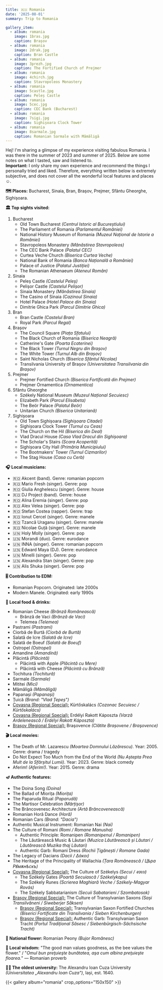 ```yaml
---
title: 🇷🇴 Romania
date: '2025-08-01'
summary: Trip to Romania

gallery_item:
  - album: romania
    image: 1bras.jpg
    caption: Brașov
  - album: romania
    image: 2drak.jpg
    caption: Bran Castle
  - album: romania
    image: 3prezh.jpg
    caption: The Fortified Church of Prejmer
  - album: romania
    image: 4chirch.jpg
    caption: Stavropoleos Monastery
  - album: romania
    image: 5castle.jpg
    caption: Peleș Castle
  - album: romania
    image: 5cec.jpg
    caption: CEC Bank (Bucharest)
  - album: romania
    image: 7sigi.jpg
    caption: Sighișoara Clock Tower
  - album: romania
    image: 8sarmale.jpg
    caption: Romanian Sarmale with Mămăligă
---
```

Hej! I'm sharing a glimpse of my experience visiting fabulous Romania. I was there in the summer of 2023 and summer of 2025. Below are some notes on what I tasted, saw and listened to.<br>
<b>Important:</b> I only share my own experience and recommend the things I personally tried and liked. Therefore, everything written below is extremely subjective, and does not cover all the wonderful local features and places ☺️.

<b>🗺 Places:</b> Bucharest, Sinaia, Bran, Brașov, Prejmer, Sfântu Gheorghe, Sighișoara. <br>

<b>🏛 Top sights visited: </b>
1. Bucharest
    - Old Town Bucharest <i>(Centrul Istoric al Bucureștiului)</i>
    - The Parliament of Romania <i>(Parlamentul României)</i>
    - National History Museum of Romania <i>(Muzeul Național de Istorie a României)</i>
    - Stavropoleos Monastery <i>(Mănăstirea Stavropoleos)</i>
    - The CEC Bank Palace <i>(Palatul CEC)</i>
    - Curtea Veche Church <i>(Biserica Curtea Veche)</i>
    - National Bank of Romania <i>(Banca Națională a României)</i>
    - Palace of Justice <i>(Palatul Justiției)</i>
    - The Romanian Athenaeum <i>(Ateneul Român)</i>
2. Sinaia
    - Peleș Castle <i>(Castelul Peleș)</i>
    - Pelișor Castle <i>(Castelul Pelișor)</i>
    - Sinaia Monastery <i>(Mănăstirea Sinaia)</i>
    - The Casino of Sinaia <i>(Cazinoul Sinaia)</i>
    - Hotel Palace <i>(Hotel Palace din Sinaia)</i>
    - Dimitrie Ghica Park <i>(Parcul Dimitrie Ghica)</i>
3. Bran
    - Bran Castle <i>(Castelul Bran)</i>
    - Royal Park <i>(Parcul Regal)</i>
4. Brașov
    - The Council Square <i>(Piața Sfatului)</i>
    - The Black Church of Romania <i>(Biserica Neagră)</i>
    - Catherine's Gate <i>(Poarta Ecaterinei)</i>
    - The Black Tower <i>(Turnul Negru din Brașov)</i>
    - The White Tower <i>(Turnul Alb din Brașov)</i>
    - Saint Nicholas Church <i>(Biserica Sfântul Nicolae)</i>
    - Transilvania University of Brașov <i>(Universitatea Transilvania din Brașov)</i>
5. Prejmer
    - Prejmer Fortified Church <i>(Biserica Fortificată din Prejmer)</i>
    - Prejmer Ornamentica <i>(Ornamentica)</i>
6. Sfântu Gheorghe
    - Székely National Museum <i>(Muzeul Național Secuiesc)</i>
    - Elizabeth Park <i>(Parcul Elisabeta)</i>
    - The Beör Palace <i>(Palatul Beör)</i>
    - Unitarian Church <i>(Biserica Unitariană)</i>
7. Sighișoara
    - Old Town Sighișoara <i>(Sighișoara Citadel)</i>
    - Sighișoara Clock Tower <i>(Turnul cu Ceas)</i>
    - The Church on the Hil <i>(Biserica din Deal)</i>
    - Vlad Dracul House <i>(Casa Vlad Dracul din Sighișoara)</i>
    - The Scholar's Stairs <i>(Scara Acoperită)</i>
    - Sighișoara City Hall <i>(Primăria Municipiului)</i>
    - The Bootmakers' Tower <i>(Turnul Cizmarilor)</i>
    - The Stag House <i>(Casa cu Cerb)</i>


<b>🎧 Local musicians: </b>
- 🇷🇴 Akcent (band). Genre: romanian popcorn
- 🇷🇴 Mario Fresh (singer). Genre: pop
- 🇷🇴 Giulia Anghelescu (singer). Genre: house
- 🇷🇴 DJ Project (band). Genre: house
- 🇷🇴 Alina Eremia (singer). Genre: pop
- 🇷🇴 Alex Velea (singer). Genre: pop
- 🇷🇴 Stefan Costea (rapper). Genre: trap
- 🇷🇴 Ionut Cercel (singer). Genre: manele
- 🇷🇴 Tzancă Uraganu (singer). Genre: manele
- 🇷🇴 Nicolae Guță (singer). Genre: manele
- 🇺🇳 Holy Molly (singer). Genre: pop
- 🇺🇳 Morandi (duo). Genre: eurodance
- 🇺🇳 INNA (singer). Genre: romanian popcorn
- 🇺🇳 Edward Maya (DJ). Genre: eurodance
- 🇺🇳 Minelli (singer). Genre: pop
- 🇺🇳 Alexandra Stan (singer). Genre: pop
- 🇺🇳 Alis Shuka (singer). Genre: pop

<b>🎚️ Contribution to EDM: </b>
- Romanian Popcorn. Originated: late 2000s
- Modern Manele. Originated: early 1990s


<b>🥘 Local food & drinks: </b>
- Romanian Cheese <i>(Brânză Românească)</i>
  - Brânză de Vaci <i>(Brânză de Vaci)</i>
  - Telemea <i>(Telemea)</i>
- Pastrami <i>(Pastrami)</i>
- Ciorbă de Burtă <i>(Ciorbă de Burtă)</i>
- Salată de Icre <i>(Salată de Icre)</i>
- Salată de Boeuf <i>(Salată de Boeuf)</i>
- Ostropel <i>(Ostropel)</i>
- Amandine <i>(Amandină)</i>
- Plăcintă <i>(Plăcintă)</i>
  - Plăcintă with Apple <i>(Plăcintă cu Mere)</i>
  - Plăcintă with Cheese <i>(Plăcintă cu Brânză)</i>
- Tochitura <i>(Tochitură)</i>
- Sarmale <i>(Sarmale)</i>
- Mititei <i>(Mici)</i>
- Mămăligă <i>(Mămăligă)</i>
- Papanași <i>(Papanași)</i>
- Țuică <i>(Brand: "Vlad Țepeș")</i>
- <u>Covasna (Regional Special):</u> Kürtőskalács <i>(Cozonac Secuiesc / Kürtőskalács)</i>
- <u>Covasna (Regional Special):</u> Erdélyi Rakott Káposzta <i>(Varză Ardelenească / Erdélyi Rakott Káposzta)</i>
- <u>Brașov (Regional Special):</u> Braşovence <i>(Clătite Brașovene / Braşovence)</i>

<b>🎬 Local movies:</b>
- The Death of Mr. Lazarescu <i>(Moartea Domnului Lăzărescu)</i>. Year: 2005. Genre: drama / tragedy
- Do Not Expect Too Much from the End of the World <i>(Nu Aștepta Prea Mult de la Sfârșitul Lumii)</i>. Year: 2023. Genre: black comedy
- Aferim! <i>(Aferim!)</i>. Year: 2015. Genre: drama


<b>🪔 Authentic features:</b>
- The Doina Song <i>(Doina)</i>
- The Ballad of Miorița <i>(Miorița)</i>
- The Paparuda Ritual <i>(Paparudă)</i> 
- The Martisor Celebration <i>(Mărțișor)</i> 
- The Brâncovenesc Architecture <i>(Artă Brâncovenească)</i> 
- Romanian Horă Dance <i>(Horă)</i>
- Romanian Cars <i>(Brand: "Dacia")</i>
- Authentic Musical Instrument: Romanian Nai <i>(Nai)</i> 
- The Culture of Romani <i>(Romi / Romane Manusha)</i>
  - Authentic Principle: Romanipen <i>(Romanipenul / Romanipen)</i>
  - The Lăutărească Music & Lăutari <i>(Muzica Lăutărească și Lăutari / Lăutărească Muzika thaj Lăutari)</i> 
  - Authentic Garb: Romani Dress <i>(Rochii Țigănești / Romane Gada)</i> 
- The Legacy of Dacians <i>(Dacii / Δάκοι)</i>
- The Heritage of the Principality of Wallachia <i>(Țara Românească / Цѣра Рꙋмѫнѣскъ)</i>
- <u>Covasna (Regional Special):</u> The Culture of Székelys <i>(Secui / 𐳥𐳋𐳓𐳉𐳗)</i>
  - The Székely Gates <i>(Poartă Secuiască / Székelykapu)</i>
  - The Székely Runes <i>(Scrierea Maghiară Veche / Székely-Magyar Rovás)</i>
  - The Székely Sabbatarianism <i>(Secuii Sabatarieni / Szombatosok)</i>
- <u>Brașov (Regional Special):</u> The Culture of Transylvanian Saxons <i>(Sași Transilvăneni / Siweberjer Såksen)</i>
  - <u>Brașov (Regional Special):</u> Transylvanian Saxon Fortified Churches <i>(Biserici Fortificate din Transilvania / Sieben Kirchenburgen)</i>
  - <u>Brașov (Regional Special):</u> Authentic Garb: Transylvanian Saxon Tracht <i>(Portul Tradițional Săsesc / Siebenbürgisch-Sächsische Tracht)</i>



<b>💐 National flower: </b> Romanian Peony <i>(Bujor Românesc)</i>


<b>🦉 Local wisdom:</b> "The good man values goodness, as the bee values the flower." / "<i>Omul bun preţuieşte bunătatea, aşa cum albina preţuieşte floarea.</i>" — Romanian proverb


<b>👨‍🎓 The oldest university:</b> The Alexandru Ioan Cuza University <i>(Universitatea „Alexandru Ioan Cuza")</i>, Iași, est. 1640. 


{{< gallery album="romania" crop_options="150x150" >}}
   